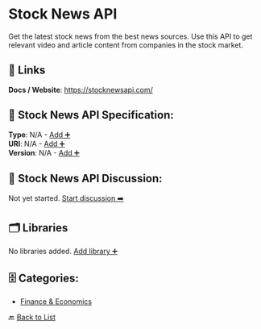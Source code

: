 # Stock News API

Get the latest stock news from the best news sources. Use this API to get relevant video and article content from companies in the stock market.

##  🔗 Links
**Docs / Website**: https://stocknewsapi.com/

## 🧬 Stock News API Specification:
**Type**: N/A - [Add ➕](https://github.com/apis-list/apis-list/edit/main/apis.yaml#L18269)  
**URI**: N/A - [Add ➕](https://github.com/apis-list/apis-list/edit/main/apis.yaml#L18269)  
**Version**: N/A - [Add ➕](https://github.com/apis-list/apis-list/edit/main/apis.yaml#L18269)

## 💬 Stock News API Discussion:
Not yet started. [Start discussion ➡️](https://github.com/apis-list/apis-list/discussions/new)

## 🗂️ Libraries

No libraries added. [Add library ➕](https://github.com/apis-list/apis-list/edit/main/apis.yaml#L18269)    


## 🗄️ Categories:
- [Finance & Economics](https://github.com/apis-list/apis-list#finance--economics-)

🔙  [Back to List](https://github.com/apis-list/apis-list)
